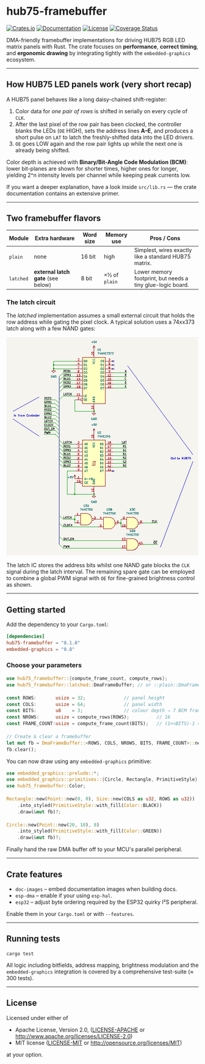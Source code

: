 # hub75-framebuffer

[![Crates.io](https://img.shields.io/crates/v/hub75-framebuffer.svg)](https://crates.io/crates/hub75-framebuffer)
[![Documentation](https://docs.rs/hub75-framebuffer/badge.svg)](https://docs.rs/hub75-framebuffer)
[![License](https://img.shields.io/badge/license-MIT%2FApache--2.0-blue.svg)](README.md)
[![Coverage Status](https://coveralls.io/repos/github/liebman/hub75-framebuffer-rs/badge.svg?branch=main)](https://coveralls.io/github/liebman/hub75-framebuffer-rs?branch=main)

DMA-friendly framebuffer implementations for driving HUB75 RGB LED matrix panels with Rust.  The crate focuses on **performance**, **correct timing**, and **ergonomic drawing** by integrating tightly with the `embedded-graphics` ecosystem.

---

## How HUB75 LED panels work (very short recap)

A HUB75 panel behaves like a long daisy-chained shift-register:

1. Color data for *one pair of rows* is shifted in serially on every cycle of `CLK`.
2. After the last pixel of the row pair has been clocked, the controller blanks the LEDs (`OE` HIGH), sets the address lines **A–E**, and produces a short pulse on `LAT` to latch the freshly-shifted data into the LED drivers.
3. `OE` goes LOW again and the row pair lights up while the next one is already being shifted.

Color depth is achieved with **Binary/Bit-Angle Code Modulation (BCM)**: lower bit-planes are shown for shorter times, higher ones for longer, yielding 2^n intensity levels per channel while keeping peak currents low.

If you want a deeper explanation, have a look inside `src/lib.rs` — the crate documentation contains an extensive primer.

---

## Two framebuffer flavors

| Module              | Extra hardware | Word size | Memory use | Pros / Cons |
|---------------------|----------------|-----------|------------|-------------|
| `plain`             | none           | 16 bit    | high       | Simplest, wires exactly like a standard HUB75 matrix. |
| `latched`           | **external latch gate** (see below) | 8 bit | ×½ of `plain` | Lower memory footprint, but needs a tiny glue-logic board. |

### The latch circuit

The *latched* implementation assumes a small external circuit that
holds the row address while gating the pixel clock.  A typical solution uses a 74xx373 latch along with a few NAND gates:

![Latch circuit block diagram](images/latch-circuit.png)

The latch IC stores the address bits whilst one NAND gate blocks the `CLK` signal during the latch interval.  The remaining spare gate can be employed to combine a global PWM signal with `OE` for fine-grained brightness control as shown.

---

## Getting started

Add the dependency to your `Cargo.toml`:

```toml
[dependencies]
hub75-framebuffer = "0.1.0"
embedded-graphics = "0.8"
```

### Choose your parameters

```rust
use hub75_framebuffer::{compute_frame_count, compute_rows};
use hub75_framebuffer::latched::DmaFrameBuffer; // or ::plain::DmaFrameBuffer

const ROWS:       usize = 32;              // panel height
const COLS:       usize = 64;              // panel width
const BITS:       u8    = 3;               // colour depth ⇒ 7 BCM frames
const NROWS:      usize = compute_rows(ROWS);          // 16
const FRAME_COUNT:usize = compute_frame_count(BITS);   // (1<<BITS)-1 = 7

// Create & clear a framebuffer
let mut fb = DmaFrameBuffer::<ROWS, COLS, NROWS, BITS, FRAME_COUNT>::new();
fb.clear();
```

You can now draw using any `embedded-graphics` primitive:

```rust
use embedded_graphics::prelude::*;
use embedded_graphics::primitives::{Circle, Rectangle, PrimitiveStyle};
use hub75_framebuffer::Color;

Rectangle::new(Point::new(0, 0), Size::new(COLS as u32, ROWS as u32))
    .into_styled(PrimitiveStyle::with_fill(Color::BLACK))
    .draw(&mut fb)?;

Circle::new(Point::new(20, 10), 8)
    .into_styled(PrimitiveStyle::with_fill(Color::GREEN))
    .draw(&mut fb)?;
```

Finally hand the raw DMA buffer off to your MCU's parallel peripheral.

---

## Crate features

* `doc-images` – embed documentation images when building docs.
* `esp-dma`    – enable if your using `esp-hal`.
* `esp32`      – adjust byte ordering required by the ESP32 quirky I²S peripheral.

Enable them in your `Cargo.toml` or with `--features`.

---

## Running tests

```shell
cargo test
```

All logic including bitfields, address mapping, brightness modulation and the `embedded-graphics` integration is covered by a comprehensive test-suite (≈ 300 tests).

---

## License

Licensed under either of

* Apache License, Version 2.0, ([LICENSE-APACHE](LICENSE-APACHE) or <http://www.apache.org/licenses/LICENSE-2.0>)
* MIT license ([LICENSE-MIT](LICENSE-MIT) or <http://opensource.org/licenses/MIT>)

at your option.
